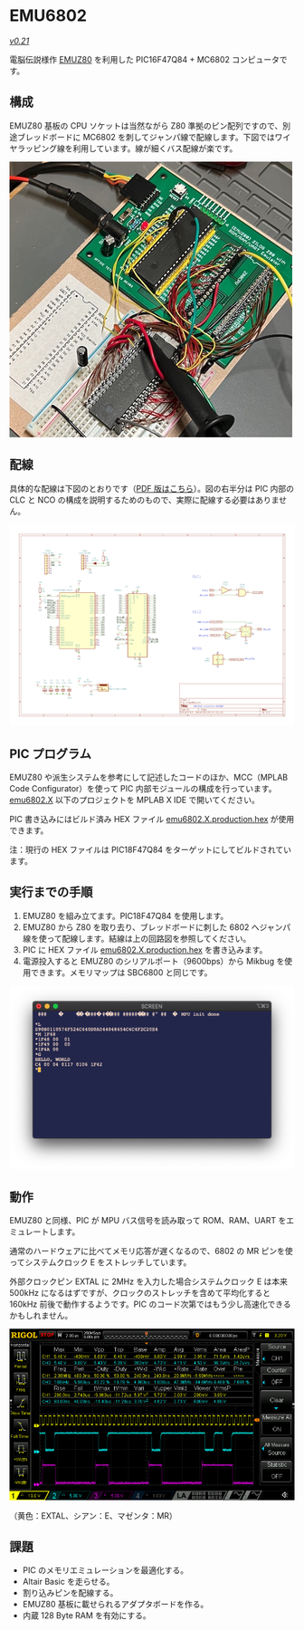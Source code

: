 # EMU6802

[*v0.21*](https://github.com/ryu10/emu6802/releases/tag/v0.21) 

  電脳伝説様作 [EMUZ80](https://github.com/vintagechips/emuz80) を利用した PIC16F47Q84 + MC6802 コンピュータです。

## 構成

  EMUZ80 基板の CPU ソケットは当然ながら Z80 準拠のピン配列ですので、別途ブレッドボードに MC6802 を刺してジャンパ線で配線します。下図ではワイヤラッピング線を利用しています。線が細くバス配線が楽です。

![emu6802-breadboard](/img/emu6802bb.jpg)

## 配線

具体的な配線は下図のとおりです（[PDF 版はこちら](/emu6802.kicad5/emu6802/emu6802_sch.pdf)）。図の右半分は PIC 内部の CLC と NCO の構成を説明するためのもので、実際に配線する必要はありません。

![schematic](/img/emu6802_sch.png)

## PIC プログラム

EMUZ80 や派生システムを参考にして記述したコードのほか、MCC（MPLAB Code Configurator）を使って PIC 内部モジュールの構成を行っています。[emu6802.X](/emu6802.X/) 以下のプロジェクトを MPLAB X IDE で開いてください。

PIC 書き込みにはビルド済み HEX ファイル [emu6802.X.production.hex](/emu6802.X/dist/default/production/emu6802.X.production.hex) が使用できます。

注：現行の HEX ファイルは PIC18F47Q84 をターゲットにしてビルドされています。

## 実行までの手順

1. EMUZ80 を組み立てます。PIC18F47Q84 を使用します。
2. EMUZ80 から Z80 を取り去り、ブレッドボードに刺した 6802 へジャンパ線を使って配線します。結線は上の回路図を参照してください。
3. PIC に HEX ファイル [emu6802.X.production.hex](/emu6802.X/dist/default/production/emu6802.X.production.hex) を書き込みます。
4. 電源投入すると EMUZ80 のシリアルポート（9600bps）から Mikbug を使用できます。メモリマップは SBC6800 と同じです。

![startup-mikbug](/img/mikbug.png)

## 動作

EMUZ80 と同様、PIC が MPU バス信号を読み取って ROM、RAM、UART をエミュレートします。

通常のハードウェアに比べてメモリ応答が遅くなるので、6802 の MR ピンを使ってシステムクロック E をストレッチしています。

外部クロックピン EXTAL に 2MHz を入力した場合システムクロック E は本来 500kHz になるはずですが、クロックのストレッチを含めて平均化すると 160kHz 前後で動作するようです。PIC のコード次第ではもう少し高速化できるかもしれません。

![timing](/img/timing.png)

（黄色：EXTAL、シアン：E、マゼンタ：MR）


## 課題

- PIC のメモリエミュレーションを最適化する。
- Altair Basic を走らせる。
- 割り込みピンを配線する。
- EMUZ80 基板に載せられるアダプタボードを作る。
- 内蔵 128 Byte RAM を有効にする。
